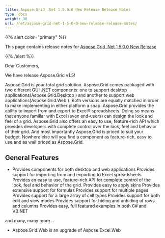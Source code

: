 ```yaml
---
title: Aspose.Grid .Net 1.5.0.0 New Release Release Notes
type: docs
weight: 30
url: /net/aspose-grid-net-1-5-0-0-new-release-release-notes/
---
```


{{% alert color="primary" %}} 

This page contains release notes for [Aspose.Grid .Net 1.5.0.0 New Release](https://downloads.aspose.com/cells/net/new-releases/aspose.grid-.net-1.5.0.0-new-release/)

{{% /alert %}} 

Dear Customers, 

We have release Aspose.Grid v1.5! 

Aspose.Grid 
is your total grid solution. Aspose.Grid comes packaged with two different GUI .NET components: one to support desktop applications(Aspose.Grid.Desktop 
) and another to support web applications(Aspose.Grid.Web 
). Both versions are equally matched in order to make implementing in either platform a snap. Aspose.Grid provides the ability to import from and export to Excel® spreadsheets. Doing so means that anyone familiar with Excel (even end-users) can design the look and feel of a grid. Aspose.Grid also offers an easy to use, feature-rich API which provides developers with complete control over the look, feel and behavior of their grid. And most importantly Aspose.Grid is priced to suit your budget. Nowhere else will you find a component as feature-rich, easy to use and as well priced as Aspose.Grid. 
## **General Features**
- Provides components for both desktop and web applications
  Provides support for importing from and exporting to Excel spreadsheets 
  Provides an easy to use, feature-rich API for complete control of the look, feel and behavior of the grid. 
  Provides easy to apply skins 
  Provides extensive support for formulas 
  Provides support for multiple pages 
  Provides support for a large array of cell types 
  Provides support for both edit and view modes 
  Provides support for hiding and unhiding of rows and columns 
  Provides easy, full featured examples in both C# and VB.NET 

and many, many more... 



- Aspose.Grid.Web is an upgrade of Aspose.Excel.Web
